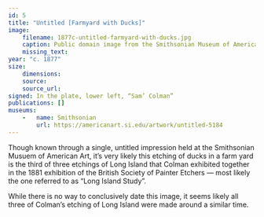 ```yaml
---
id: 5
title: "Untitled [Farmyard with Ducks]"
image:
    filename: 1877c-untitled-farmyard-with-ducks.jpg
    caption: Public domain image from the Smithsonian Museum of American Art.
    missing_text: 
year: "c. 1877"
size:
    dimensions: 
    source: 
    source_url: 
signed: In the plate, lower left, “Sam’ Colman”
publications: []
museums: 
    -   name: Smithsonian
        url: https://americanart.si.edu/artwork/untitled-5184
---
```

Though known through a single, untitled impression held at the Smithsonian Musuem of American Art, it’s very likely this etching of ducks in a farm yard is the third of three etchings of Long Island that Colman exhibited together in the 1881 exhibition of the British Society of Painter Etchers — most likely the one referred to as “Long Island Study”.

While there is no way to conclusively date this image, it seems likely all three of Colman’s etching of Long Island were made around a similar time.